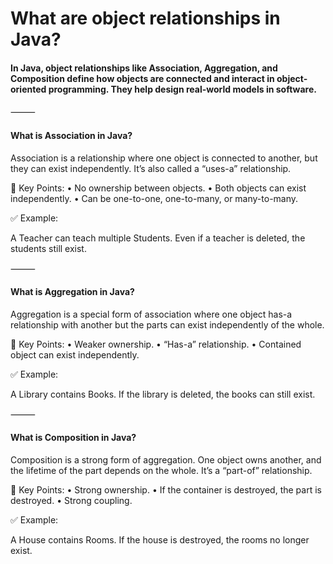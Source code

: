 # What are object relationships in Java?

####  In Java, object relationships like Association, Aggregation, and Composition define how objects are connected and interact in object-oriented programming. They help design real-world models in software.

⸻

#### What is Association in Java?

Association is a relationship where one object is connected to another, but they can exist independently. It’s also called a “uses-a” relationship.

🔹 Key Points:
•	No ownership between objects.
•	Both objects can exist independently.
•	Can be one-to-one, one-to-many, or many-to-many.

✅ Example:

A Teacher can teach multiple Students.
Even if a teacher is deleted, the students still exist.

⸻

#### What is Aggregation in Java?

Aggregation is a special form of association where one object has-a relationship with another but the parts can exist independently of the whole.

🔹 Key Points:
•	Weaker ownership.
•	“Has-a” relationship.
•	Contained object can exist independently.

✅ Example:

A Library contains Books.
If the library is deleted, the books can still exist.

⸻

#### What is Composition in Java?

Composition is a strong form of aggregation. One object owns another, and the lifetime of the part depends on the whole. It’s a “part-of” relationship.

🔹 Key Points:
•	Strong ownership.
•	If the container is destroyed, the part is destroyed.
•	Strong coupling.

✅ Example:

A House contains Rooms.
If the house is destroyed, the rooms no longer exist.